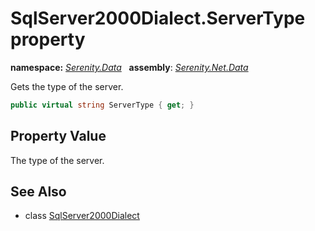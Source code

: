 # SqlServer2000Dialect.ServerType property
**namespace:** *[Serenity.Data](../../README.md#serenity.data-namespace)*   **assembly**: *[Serenity.Net.Data](../../README.md)*

Gets the type of the server.

```csharp
public virtual string ServerType { get; }
```

## Property Value

The type of the server.

## See Also

* class [SqlServer2000Dialect](../SqlServer2000Dialect.md)